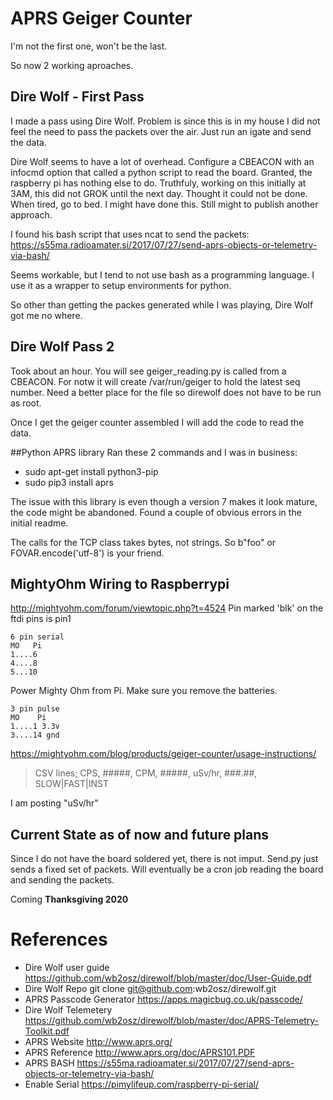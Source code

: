# APRS Geiger Counter
I'm not the first one, won't be the last. 

So now 2 working aproaches.

## Dire Wolf - First Pass
I made a pass using Dire Wolf. Problem is since this is in my house I did not feel 
the need to pass the packets over the air. Just run an igate and send the data. 

Dire Wolf seems to have a lot of overhead. Configure a CBEACON with an infocmd option that 
called a python script to read the board. Granted, the raspberry pi has nothing else to do.
Truthfuly, working on this initially at 3AM, this did not GROK until the next day. Thought 
it could not be done. When tired, go to bed. I might have done this. Still might to publish another approach.

I found his bash script that uses ncat to send the packets:
https://s55ma.radioamater.si/2017/07/27/send-aprs-objects-or-telemetry-via-bash/

Seems workable, but I tend to not use bash as a programming language. I use it as a wrapper to setup environments for 
python.

So other than getting the packes generated while I was playing, Dire Wolf got me no where.
## Dire Wolf Pass 2
Took about an hour.  You will see geiger_reading.py is called from a CBEACON.  For notw it will create /var/run/geiger to hold the latest seq number.  Need a better place for the file so direwolf does not have to be run as root.

Once I get the geiger counter assembled I will add the code to read the data.

##Python APRS library
Ran these 2 commands and I was in business:
* sudo apt-get install python3-pip
* sudo pip3 install aprs

The issue with this library is even though a version 7 makes it look mature, the code might be abandoned.
Found a couple of obvious errors in the initial readme.

The calls for the TCP class takes bytes, not strings. So b"foo" or FOVAR.encode('utf-8') is your friend.

## MightyOhm Wiring to Raspberrypi
http://mightyohm.com/forum/viewtopic.php?t=4524
Pin marked 'blk' on the ftdi pins is pin1

```
6 pin serial
MO   Pi
1....6
4....8
5...10
```

Power Mighty Ohm from Pi.  Make sure you remove the batteries.
```
3 pin pulse
MO    Pi
1....1 3.3v
3....14 gnd
```


https://mightyohm.com/blog/products/geiger-counter/usage-instructions/
> CSV lines;  CPS, #####, CPM, #####, uSv/hr, ###.##, SLOW|FAST|INST

I am posting "uSv/hr"

## Current State as of now and future plans
Since I do not have the board soldered yet, there is not imput. Send.py just sends a fixed set of packets.
Will eventually be a cron job reading the board and sending the packets.

Coming **Thanksgiving 2020**


# References
* Dire Wolf user guide https://github.com/wb2osz/direwolf/blob/master/doc/User-Guide.pdf
* Dire Wolf Repo git clone git@github.com:wb2osz/direwolf.git
* APRS Passcode Generator https://apps.magicbug.co.uk/passcode/
* Dire Wolf Telemetery https://github.com/wb2osz/direwolf/blob/master/doc/APRS-Telemetry-Toolkit.pdf
* APRS Website http://www.aprs.org/
* APRS Reference http://www.aprs.org/doc/APRS101.PDF
* APRS BASH https://s55ma.radioamater.si/2017/07/27/send-aprs-objects-or-telemetry-via-bash/
* Enable Serial https://pimylifeup.com/raspberry-pi-serial/
